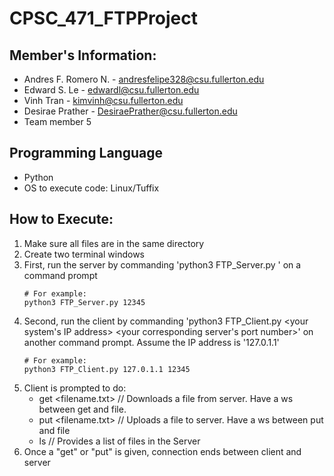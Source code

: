 # CPSC_471_FTPProject

## Member's Information:
* Andres F. Romero N. - andresfelipe328@csu.fullerton.edu
* Edward S. Le - edwardl@csu.fullerton.edu
* Vinh Tran - kimvinh@csu.fullerton.edu
* Desirae Prather - DesiraePrather@csu.fullerton.edu
* Team member 5

## Programming Language
* Python
* OS to execute code: Linux/Tuffix

## How to Execute:
1. Make sure all files are in the same directory
2. Create two terminal windows
3. First, run the server by commanding 'python3 FTP_Server.py <your port number>' on a command prompt
   ```
   # For example:
   python3 FTP_Server.py 12345
   ```
4. Second, run the client by commanding 'python3 FTP_Client.py <your system's IP address> <your corresponding server's port number>' on another command prompt.
   Assume the IP address is '127.0.1.1'
   ```
   # For example:
   python3 FTP_Client.py 127.0.1.1 12345
   ```
5. Client is prompted to do:
    * get <filename.txt> // Downloads a file from server. Have a ws between get and file.
    * put <filename.txt> // Uploads a file to server. Have a ws between put and file
    * ls                 // Provides a list of files in the Server
6. Once a "get" or "put" is given, connection ends between client and server
